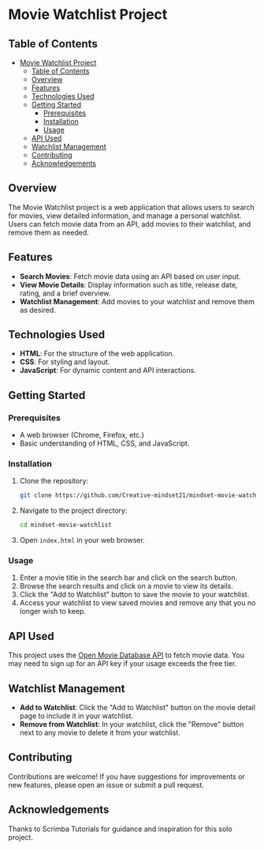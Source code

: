 # Movie Watchlist Project

## Table of Contents

- [Movie Watchlist Project](#movie-watchlist-project)
  - [Table of Contents](#table-of-contents)
  - [Overview](#overview)
  - [Features](#features)
  - [Technologies Used](#technologies-used)
  - [Getting Started](#getting-started)
    - [Prerequisites](#prerequisites)
    - [Installation](#installation)
    - [Usage](#usage)
  - [API Used](#api-used)
  - [Watchlist Management](#watchlist-management)
  - [Contributing](#contributing)
  - [Acknowledgements](#acknowledgements)

## Overview

The Movie Watchlist project is a web application that allows users to search for movies, view detailed information, and manage a personal watchlist. Users can fetch movie data from an API, add movies to their watchlist, and remove them as needed.

## Features

- **Search Movies**: Fetch movie data using an API based on user input.
- **View Movie Details**: Display information such as title, release date, rating, and a brief overview.
- **Watchlist Management**: Add movies to your watchlist and remove them as desired.

## Technologies Used

- **HTML**: For the structure of the web application.
- **CSS**: For styling and layout.
- **JavaScript**: For dynamic content and API interactions.

## Getting Started

### Prerequisites

- A web browser (Chrome, Firefox, etc.)
- Basic understanding of HTML, CSS, and JavaScript.

### Installation

1. Clone the repository:
   ```bash
   git clone https://github.com/Creative-mindset21/mindset-movie-watchlist
   ```
2. Navigate to the project directory:
   ```bash
   cd mindset-movie-watchlist
   ```
3. Open `index.html` in your web browser.

### Usage

1. Enter a movie title in the search bar and click on the search button.
2. Browse the search results and click on a movie to view its details.
3. Click the "Add to Watchlist" button to save the movie to your watchlist.
4. Access your watchlist to view saved movies and remove any that you no longer wish to keep.

## API Used

This project uses the [Open Movie Database API](https://www.omdbapi.com/) to fetch movie data. You may need to sign up for an API key if your usage exceeds the free tier.

## Watchlist Management

- **Add to Watchlist**: Click the "Add to Watchlist" button on the movie detail page to include it in your watchlist.
- **Remove from Watchlist**: In your watchlist, click the "Remove" button next to any movie to delete it from your watchlist.

## Contributing

Contributions are welcome! If you have suggestions for improvements or new features, please open an issue or submit a pull request.

## Acknowledgements

Thanks to Scrimba Tutorials for guidance and inspiration for this solo project.
